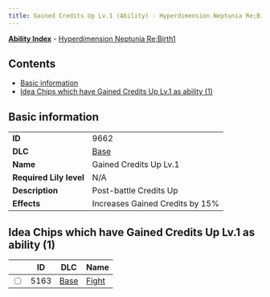 ```yaml
---
title: Gained Credits Up Lv.1 (Ability) - Hyperdimension Neptunia Re;Birth1
---
```


[**Ability Index**](/neptunia/rb1/ability/index.html) - [Hyperdimension Neptunia Re;Birth1](/neptunia/rb1)

## Contents

- [Basic information](#basic-information)
- [Idea Chips which have Gained Credits Up Lv.1 as ability (1)](#idea-chips-which-have-gained-credits-up-lv1-as-ability-1)

## Basic information

|   |   |
| -- | -- |
| **ID** | 9662 |
| **DLC** | [Base](/neptunia/rb1/dlc/1-base.html) |
| **Name** | Gained Credits Up Lv.1 |
| **Required Lily level** | N/A |
| **Description** | Post-battle Credits Up |
| **Effects** | Increases Gained Credits by 15% |


## Idea Chips which have Gained Credits Up Lv.1 as ability (1)

|    | ID | DLC | Name |
| -- | -- | --- | ---- |
| <input type="checkbox" id="rb1-item-1-5163" class="trackbox" /> | 5163 | [Base](/neptunia/rb1/dlc/1-base.html) | [Fight](/neptunia/rb1/item/1-5163-fight.html) |
